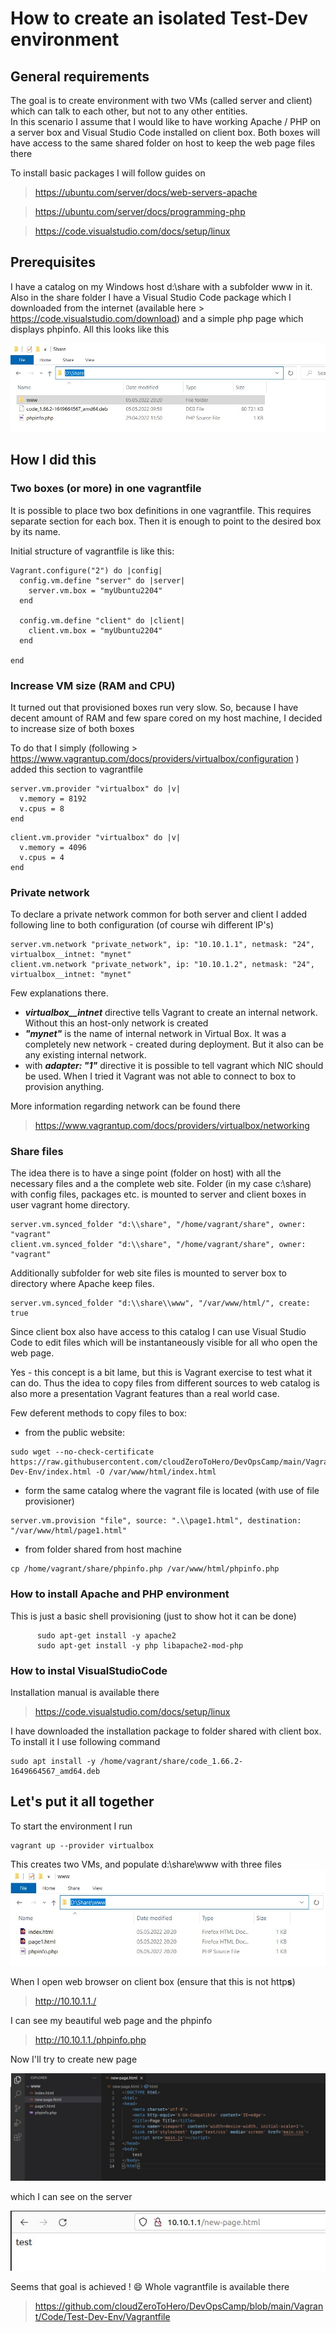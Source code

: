 # How to create an isolated Test-Dev environment

## General requirements

The goal is to create environment with two VMs (called server and client) which can talk to each other, but not to any other entities.  
In this scenario I assume that I would like to have working Apache / PHP on a server box and Visual Studio Code installed on client box. Both boxes will have access to the same shared folder on host to keep the web page files there

To install basic packages I will follow guides on 

> https://ubuntu.com/server/docs/web-servers-apache

> https://ubuntu.com/server/docs/programming-php

> https://code.visualstudio.com/docs/setup/linux


## Prerequisites

I have a catalog on my Windows host d:\share with a subfolder www in it.
Also in the share folder I have a Visual Studio Code package  which I downloaded from the internet (available here > https://code.visualstudio.com/download) and a simple php page which displays phpinfo. All this looks like this

![share folder](./images/dte-share-folder.jpg)


## How I did this


### Two boxes (or more) in one vagrantfile

It is possible to place two box definitions in one vagrantfile. 
This requires separate section for each box. Then it is enough to point to the desired box by its name.

Initial structure of vagrantfile is like this:
```
Vagrant.configure("2") do |config|
  config.vm.define "server" do |server|
    server.vm.box = "myUbuntu2204"
  end

  config.vm.define "client" do |client|
    client.vm.box = "myUbuntu2204"
  end

end
```

### Increase VM size (RAM and CPU)

It turned out that provisioned boxes run very slow. So, because I have decent amount of RAM and few spare cored on my host machine, I decided to increase size of both boxes

To do that I simply (following > https://www.vagrantup.com/docs/providers/virtualbox/configuration ) added this section to vagrantfile

```
server.vm.provider "virtualbox" do |v|
  v.memory = 8192
  v.cpus = 8
end
```

```
client.vm.provider "virtualbox" do |v|
  v.memory = 4096
  v.cpus = 4
end
```


### Private network

To declare a private network common for both server and client I added following line to both configuration (of course wih different IP's)

```
server.vm.network "private_network", ip: "10.10.1.1", netmask: "24", virtualbox__intnet: "mynet"
client.vm.network "private_network", ip: "10.10.1.2", netmask: "24", virtualbox__intnet: "mynet"
```
Few explanations there. 
- ***virtualbox__intnet*** directive tells Vagrant to create an internal network. Without this an host-only network is created
- ***"mynet"*** is the name of internal network in Virtual Box. It was a completely new network - created during deployment. But it also can be any existing internal network.
- with ***adapter: "1"*** directive it is possible to tell vagrant which NIC should be used. When I tried it Vagrant was not able to connect to box to provision anything.



More information regarding network can be found there

> https://www.vagrantup.com/docs/providers/virtualbox/networking



### Share files

The idea there is to have a singe point (folder on host) with all the necessary files and a the complete web site.
Folder (in my case c:\share) with config files, packages etc. is mounted to server and client boxes in user vagrant home directory. 

```
server.vm.synced_folder "d:\\share", "/home/vagrant/share", owner: "vagrant"
client.vm.synced_folder "d:\\share", "/home/vagrant/share", owner: "vagrant"
```

Additionally subfolder for web site files is mounted to server box to directory where Apache keep files. 

```
server.vm.synced_folder "d:\\share\\www", "/var/www/html/", create: true
```

Since client box also have access to this catalog I can use Visual Studio Code  to edit files which will be instantaneously visible for all who open the web page. 

Yes - this concept is a bit lame, but this is Vagrant exercise to test what it can do. 
Thus the idea to copy files from different sources to web catalog is also more a presentation Vagrant features than a real world case.

Few deferent methods to copy files to box:
 - from the public website:
 ```
 sudo wget --no-check-certificate https://raw.githubusercontent.com/cloudZeroToHero/DevOpsCamp/main/Vagrant/Code/Test-Dev-Env/index.html -O /var/www/html/index.html
 ```


 - form the same catalog where the vagrant file is located (with use of file provisioner)
 ```
 server.vm.provision "file", source: ".\\page1.html", destination: "/var/www/html/page1.html"
 ```


 - from folder shared from host machine
  ```
  cp /home/vagrant/share/phpinfo.php /var/www/html/phpinfo.php
  ```



### How to install Apache and PHP environment 

This is just a basic shell provisioning (just to show hot it can be done)
```
      sudo apt-get install -y apache2
      sudo apt-get install -y php libapache2-mod-php

```

### How to instal VisualStudioCode

Installation manual is available there
> https://code.visualstudio.com/docs/setup/linux

I have downloaded the installation package to folder shared with client box. 
To install it I use following command
```
sudo apt install -y /home/vagrant/share/code_1.66.2-1649664567_amd64.deb
```



## Let's put it all together

To start the environment I run 
```
vagrant up --provider virtualbox
```

This creates two VMs, and populate d:\share\www with three files
![files in www folder](./images/dte-www-folder.jpg)


When I open web browser on client box (ensure that this is not http**s**)

> http://10.10.1.1./

I can see my beautiful web page and the phpinfo 

> http://10.10.1.1./phpinfo.php 

Now I'll try to create new page

![new page](./images/dte-new-page.jpg)

which I can see on the server

![new page visible on Apache](./images/dte-web-new-page.jpg)




Seems that goal is achieved ! :smile:
Whole vagrantfile is available there

> https://github.com/cloudZeroToHero/DevOpsCamp/blob/main/Vagrant/Code/Test-Dev-Env/Vagrantfile




